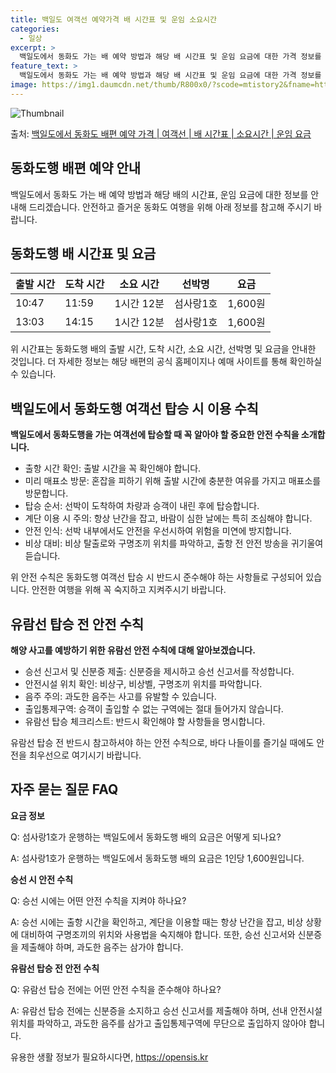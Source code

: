 ```yaml
---
title: 백일도 여객선 예약가격 배 시간표 및 운임 소요시간
categories:
  - 일상
excerpt: >
  백일도에서 동화도 가는 배 예약 방법과 해당 배 시간표 및 운임 요금에 대한 가격 정보를 안내 드리겠습니다. 안전하고 재밋는 동화도행 여행을 위해 아래 정보 참고하시기 바랍니다. 동화도행 배편 예약하기 👈 클릭백일도에서 동화도행 배 시간표출발 시간도착 시간소요 시간선박명요금10:4711:591시간 12분섬사랑1호1,600원13:0314:151시간 12분섬사랑1호1,600원동화도행 배편 예약하기 👈 클릭백일도에서 동화도행 여객선 탑승 시 이용수칙백일도에서 동화도행을 가는 여객선에 탑승할 때 꼭 알아야 할 중요한 안전 수칙을 소개합니다. 중요 안전 수칙출항 시간 확인: 출발 시간을 꼭 확인해야 합니다.미리 매표소 방문: 혼잡을 피하기 위해 출발 시간에 충분한 여유를 가지고 매표소를 방문합니다.탑승 순서: 선..
feature_text: >
  백일도에서 동화도 가는 배 예약 방법과 해당 배 시간표 및 운임 요금에 대한 가격 정보를 안내 드리겠습니다. 안전하고 재밋는 동화도행 여행을 위해 아래 정보 참고하시기 바랍니다. 동화도행 배편 예약하기 👈 클릭백일도에서 동화도행 배 시간표출발 시간도착 시간소요 시간선박명요금10:4711:591시간 12분섬사랑1호1,600원13:0314:151시간 12분섬사랑1호1,600원동화도행 배편 예약하기 👈 클릭백일도에서 동화도행 여객선 탑승 시 이용수칙백일도에서 동화도행을 가는 여객선에 탑승할 때 꼭 알아야 할 중요한 안전 수칙을 소개합니다. 중요 안전 수칙출항 시간 확인: 출발 시간을 꼭 확인해야 합니다.미리 매표소 방문: 혼잡을 피하기 위해 출발 시간에 충분한 여유를 가지고 매표소를 방문합니다.탑승 순서: 선..
image: https://img1.daumcdn.net/thumb/R800x0/?scode=mtistory2&fname=https%3A%2F%2Fblog.kakaocdn.net%2Fdn%2Fq4a7A%2FbtsHDglV71r%2FKZXyPpehqVcHmTeDhk1iPk%2Fimg.webp
---
```


![Thumbnail](https://img1.daumcdn.net/thumb/R800x0/?scode=mtistory2&fname=https%3A%2F%2Fblog.kakaocdn.net%2Fdn%2Fq4a7A%2FbtsHDglV71r%2FKZXyPpehqVcHmTeDhk1iPk%2Fimg.webp)

<p>출처: <a href="https://opensis.kr/entry/%EB%B0%B1%EC%9D%BC%EB%8F%84%EC%97%90%EC%84%9C-%EB%8F%99%ED%99%94%EB%8F%84-%EB%B0%B0%ED%8E%B8-%EC%98%88%EC%95%BD-%EA%B0%80%EA%B2%A9-%EC%97%AC%EA%B0%9D%EC%84%A0-%EB%B0%B0-%EC%8B%9C%EA%B0%84%ED%91%9C-%EC%86%8C%EC%9A%94%EC%8B%9C%EA%B0%84-%EC%9A%B4%EC%9E%84-%EC%9A%94%EA%B8%88" rel="dofollow">백일도에서 동화도 배편 예약 가격 | 여객선 | 배 시간표 | 소요시간 | 운임 요금</a> </p>

## 동화도행 배편 예약 안내

백일도에서 동화도 가는 배 예약 방법과 해당 배의 시간표, 운임 요금에 대한 정보를 안내해 드리겠습니다. 안전하고 즐거운 동화도 여행을 위해
아래 정보를 참고해 주시기 바랍니다.

## 동화도행 배 시간표 및 요금

**출발 시간** | **도착 시간** | **소요 시간** | **선박명** | **요금**  
---|---|---|---|---  
10:47 | 11:59 | 1시간 12분 | 섬사랑1호 | 1,600원  
13:03 | 14:15 | 1시간 12분 | 섬사랑1호 | 1,600원  
  
위 시간표는 동화도행 배의 출발 시간, 도착 시간, 소요 시간, 선박명 및 요금을 안내한 것입니다. 더 자세한 정보는 해당 배편의 공식
홈페이지나 예매 사이트를 통해 확인하실 수 있습니다.

## 백일도에서 동화도행 여객선 탑승 시 이용 수칙

**백일도에서 동화도행을 가는 여객선에 탑승할 때 꼭 알아야 할 중요한 안전 수칙을 소개합니다.**

  * 출항 시간 확인: 출발 시간을 꼭 확인해야 합니다.
  * 미리 매표소 방문: 혼잡을 피하기 위해 출발 시간에 충분한 여유를 가지고 매표소를 방문합니다.
  * 탑승 순서: 선박이 도착하여 차량과 승객이 내린 후에 탑승합니다.
  * 계단 이용 시 주의: 항상 난간을 잡고, 바람이 심한 날에는 특히 조심해야 합니다.
  * 안전 인식: 선박 내부에서도 안전을 우선시하여 위험을 미연에 방지합니다.
  * 비상 대비: 비상 탈출로와 구명조끼 위치를 파악하고, 출항 전 안전 방송을 귀기울여 듣습니다.

위 안전 수칙은 동화도행 여객선 탑승 시 반드시 준수해야 하는 사항들로 구성되어 있습니다. 안전한 여행을 위해 꼭 숙지하고 지켜주시기
바랍니다.

## 유람선 탑승 전 안전 수칙

**해양 사고를 예방하기 위한 유람선 안전 수칙에 대해 알아보겠습니다.**

  * 승선 신고서 및 신분증 제출: 신분증을 제시하고 승선 신고서를 작성합니다.
  * 안전시설 위치 확인: 비상구, 비상벨, 구명조끼 위치를 파악합니다.
  * 음주 주의: 과도한 음주는 사고를 유발할 수 있습니다.
  * 출입통제구역: 승객이 출입할 수 없는 구역에는 절대 들어가지 않습니다.
  * 유람선 탑승 체크리스트: 반드시 확인해야 할 사항들을 명시합니다.

유람선 탑승 전 반드시 참고하셔야 하는 안전 수칙으로, 바다 나들이를 즐기실 때에도 안전을 최우선으로 여기시기 바랍니다.

## 자주 묻는 질문 FAQ

**요금 정보**

Q: 섬사랑1호가 운행하는 백일도에서 동화도행 배의 요금은 어떻게 되나요?

A: 섬사랑1호가 운행하는 백일도에서 동화도행 배의 요금은 1인당 1,600원입니다.

**승선 시 안전 수칙**

Q: 승선 시에는 어떤 안전 수칙을 지켜야 하나요?

A: 승선 시에는 출항 시간을 확인하고, 계단을 이용할 때는 항상 난간을 잡고, 비상 상황에 대비하여 구명조끼의 위치와 사용법을 숙지해야
합니다. 또한, 승선 신고서와 신분증을 제출해야 하며, 과도한 음주는 삼가야 합니다.

**유람선 탑승 전 안전 수칙**

Q: 유람선 탑승 전에는 어떤 안전 수칙을 준수해야 하나요?

A: 유람선 탑승 전에는 신분증을 소지하고 승선 신고서를 제출해야 하며, 선내 안전시설 위치를 파악하고, 과도한 음주를 삼가고 출입통제구역에
무단으로 출입하지 않아야 합니다.

 

유용한 생활 정보가 필요하시다면, <a href="https://opensis.kr" rel="dofollow">https://opensis.kr</a>



